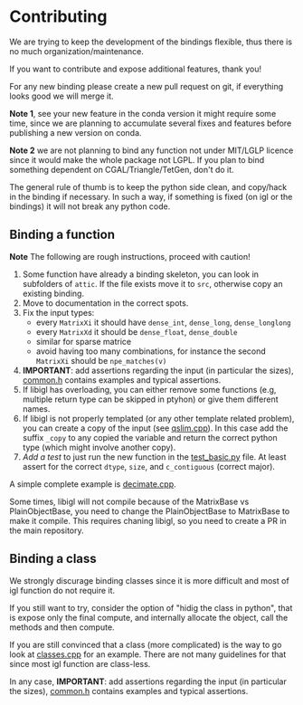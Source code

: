 # Contributing


We are trying to keep the development of the bindings flexible, thus there is no much organization/maintenance.

If you want to contribute and expose additional features, thank you!

For any new binding please create a new pull request on git, if everything looks good we will merge it.

**Note 1**, see your new feature in the conda version it might require some time, since we are planning to accumulate several fixes and
features before publishing a new version on conda.

**Note 2** we are not planning to bind any function not under MIT/LGLP licence since it would make the whole package not LGPL. If you plan to bind something dependent on CGAL/Triangle/TetGen, don't do it.


The general rule of thumb is to keep the python side clean, and copy/hack in the binding if necessary.
In such a way, if something is fixed (on igl or the bindings) it will not break any python code.


## Binding a function

**Note** The following are rough instructions, proceed with caution!

1. Some function have already a binding skeleton, you can look in subfolders of `attic`. If the file exists move it to `src`, otherwise copy an existing binding.
2. Move to documentation in the correct spots.
3. Fix the input types:
    * every `MatrixXi` it should have `dense_int`, `dense_long`, `dense_longlong`
    * every `MatrixXd` it should be `dense_float`, `dense_double`
    * similar for sparse matrice
    * avoid having too many combinations, for instance the second `MatrixXi` should be `npe_matches(v)`
4. **IMPORTANT**: add assertions regarding the input (in particular the sizes), [common.h](https://github.com/libigl/libigl-python-bindings/blob/master/src/include/common.h) contains examples and typical assertions.
5. If libigl has overloading, you can either remove some functions (e.g, multiple return type can be skipped in ptyhon) or give them different names.
6. If libigl is not properly templated (or any other template related problem), you can create a copy of the input (see [qslim.cpp](https://github.com/libigl/libigl-python-bindings/blob/master/src/qslim.cpp)). In this case add the suffix `_copy` to any copied the variable and return the correct python type (which might involve another copy).
7. *Add a test* to just run the new function in the [test_basic.py](https://github.com/libigl/libigl-python-bindings/blob/master/tests/test_basic.py) file. At least assert for the correct `dtype`, `size`, and  `c_contiguous` (correct major).

A simple complete example is [decimate.cpp](https://github.com/libigl/libigl-python-bindings/blob/master/src/decimate.cpp).

Some times, libigl will not compile because of the MatrixBase vs PlainObjectBase, you need to change the PlainObjectBase to MatrixBase to make it compile.
This requires chaning libigl, so you need to create a PR in the main repository.


## Binding a class

We strongly discurage binding classes since it is more difficult and most of igl function do not require it.

If you still want to try, consider the option of "hidig the class in python", that is expose only the final compute, and internally  allocate the object, call the methods and then compute.

If you are still convinced that a class (more complicated) is the way to go look at [classes.cpp](https://github.com/libigl/libigl-python-bindings/blob/master/classes/classes.cpp) for an example. There are not many guidelines for that since most igl function are class-less.


In any case, **IMPORTANT**: add assertions regarding the input (in particular the sizes), [common.h](https://github.com/libigl/libigl-python-bindings/blob/master/src/include/common.h) contains examples and typical assertions.
